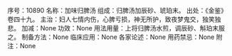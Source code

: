 序号：10890
名称：加味归脾汤
组成：归脾汤加辰砂、琥珀末。
出处：《金鉴》卷四十九。
主治：妇人七情内伤，心脾亏损，神无所护，致夜梦鬼交，独笑独悲。
加减：None
功效：None
用法用量：上将归脾汤水煎，调辰砂、斛珀末服之。
制备方法：None
临床应用：None
各家论述：None
用药禁忌：None
附注：None
